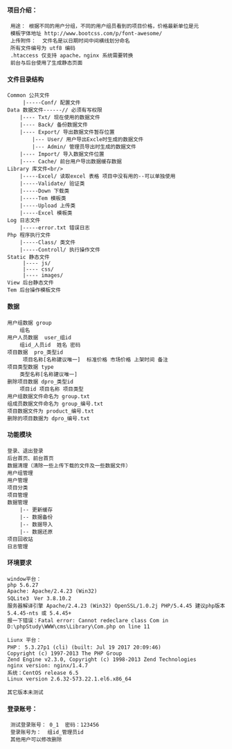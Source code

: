 #### 项目介绍：        
	 用途： 根据不同的用户分组，不同的用户组员看到的项目价格，价格最新单位是元      
	 模板字体地址 http://www.bootcss.com/p/font-awesome/            
	 上传附件：  文件名是以日期时间中间横线划分命名         
	 所有文件编号为 utf8 编码          
	 .htaccess 仅支持 apache，nginx 系统需要转换           
	 前台与后台使用了生成静态页面          

#### 文件目录结构  
	Common 公共文件   
	     |-----Conf/ 配置文件
	Data 数据文件------// 必须有写权限
	    |---- Txt/ 现在使用的数据文件
	    |---- Back/ 备份数据文件
	    |---- Export/ 导出数据文件暂存位置
	        |--- User/ 用户导出Excle时生成的数据文件
	        |--- Admin/ 管理员导出时生成的数据文件
	    |---- Import/ 导入数据文件位置
	    |---- Cache/ 前台用户导出数据缓存数据
	Library 库文件<br/>
	    |-----Excel/ 读取excel 表格 项目中没有用的--可以单独使用
	    |-----Validate/ 验证类
	    |-----Down 下载类
	    |-----Tem 模板类
	    |-----Upload 上传类
	    |-----Excel 模板类
	Log 日志文件
		|-----error.txt 错误日志
	Php 程序执行文件
		|-----Class/ 类文件
		|-----Controll/ 执行操作文件	
	Static 静态文件
	     |---- js/
	     |---- css/
	     |---- images/
	View 后台静态文件
	Tem 后台操作模板文件

#### 数据   
	用户组数据 group
		组名
	用户人员数据  user_组id
		组id_人员id  姓名 密码
	项目数据  pro_类型id
		 项目名称[名称建议唯一]  标准价格 市场价格 上架时间 备注
	项目类型数据 type
		类型名称[名称建议唯一]
	删除项目数据 dpro_类型id
		项目id 项目名称 项目类型
	用户组数据文件命名为 group.txt  
	组成员数据文件命名为 group_编号.txt  
	项目数据文件为 product_编号.txt  
	删除的项目数据为 dpro_编号.txt  

#### 功能模块   
	登录、退出登录
	后台首页、前台首页	
	数据清理（清除一些上传下载的文件及一些数据文件）
	用户组管理
	用户管理
	项目分类
	项目管理
	数据管理
		|-- 更新缓存
		|-- 数据备份
		|-- 数据导入
		|-- 数据还原
	项目回收站
	日志管理
   
#### 环境要求
	window平台：
	php 5.6.27
	Apache: Apache/2.4.23 (Win32) 
	SQLite3　Ver 3.8.10.2
	服务器解译引擎	Apache/2.4.23 (Win32) OpenSSL/1.0.2j PHP/5.4.45 建议php版本 5.4.45-nts 或 5.4.45+
	报一下错误：Fatal error: Cannot redeclare class Com in D:\phpStudy\WWW\cms\Library\Com.php on line 11

	Liunx 平台：
	PHP： 5.3.27p1 (cli) (built: Jul 19 2017 20:09:46) 
	Copyright (c) 1997-2013 The PHP Group
	Zend Engine v2.3.0, Copyright (c) 1998-2013 Zend Technologies
	nginx version: nginx/1.4.7
	系统：CentOS release 6.5
	Linux version 2.6.32-573.22.1.el6.x86_64 

	其它版本未测试   

#### 登录账号：
	 测试登录账号： 0_1  密码：123456   
	 登录账号为：  组id_管理员id   
	 其他用户可以修改删除    
